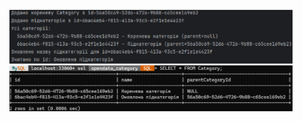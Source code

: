 ![alt text](../docs/implementation/category_created.png)
![alt text](../docs/implementation/category_result.png)